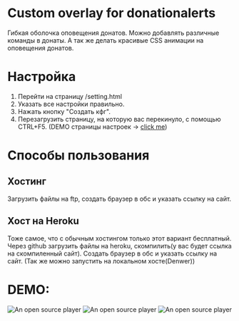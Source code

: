 # Custom overlay for donationalerts
Гибкая оболочка оповещения донатов.
Можно добавлять различные команды в донаты.
А так же делать красивые CSS анимации на оповещения донатов.

# Настройка
1) Перейти на страницу /setting.html
2) Указать все настройки правильно.
3) Нажать кнопку "Создать кфг".
4) Перезагрузить страницу, на которую вас перекинуло, с помощью CTRL+F5.
(DEMO страницы настроек -> [click me](https://gnil.site/donats/setting.html))
# Способы пользования
## Хостинг
Загрузить файлы на ftp, создать браузер в обс и указать ссылку на сайт.
## Хост на Heroku
Тоже самое, что с обычным хостингом только этот вариант бесплатный. Через github загрузить файлы на heroku, скомпилить(у вас будет ссылка на скомпиленный сайт). Создать браузер в обс и указать ссылку на сайт.
(Так же можно запустить на локальном хосте(Denwer))

# DEMO: 
![An open source player](https://i.imgur.com/xyZ0ji4.gif)
![An open source player](https://i.imgur.com/X7pNUz0.gif)
![An open source player](https://i.imgur.com/XO8wUKP.gif)

